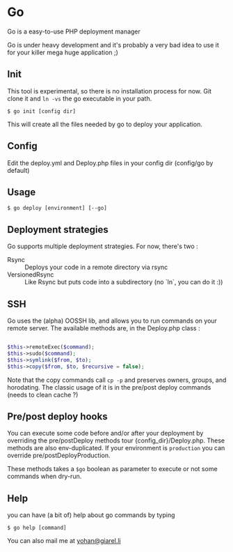 Go
==

Go is a easy-to-use PHP deployment manager

Go is under heavy development and it's probably a very bad idea to use it for your killer mega huge application ;)

Init
-----

This tool is experimental, so there is no installation process for now. Git clone it and `ln -vs` the go executable in your path.

    $ go init [config dir]

This will create all the files needed by go to deploy your application.

Config
------

Edit the deploy.yml and Deploy.php files in your config dir (config/go by default)

Usage
-----

    $ go deploy [environment] [--go]

Deployment strategies
---------------------

Go supports multiple deployment strategies. For now, there's two :

<dl>
    <dt>Rsync</dt>
    <dd>Deploys your code in a remote directory via rsync</dd>
    <dt>VersionedRsync</dt>
    <dd>Like Rsync but puts code into a subdirectory (no `ln`, you can do it :))</dd>
</dl>

SSH
---
Go uses the (alpha) OOSSH lib, and allows you to run commands on your remote server.
The available methods are, in the Deploy.php class :

```php

$this->remoteExec($command);
$this->sudo($command);
$this->symlink($from, $to);
$this->copy($from, $to, $recursive = false);

```

Note that the copy commands call `cp -p` and preserves owners, groups, and horodating.
The classic usage of it is in the pre/post deploy commands (needs to clean cache ?)

Pre/post deploy hooks
---------------------

You can execute some code before and/or after your deployment by overriding the pre/postDeploy methods tour {config_dir}/Deploy.php.
These methods are also env-duplicated. If your environment is `production` you can override pre/postDeployProduction.

These methods takes a `$go` boolean as parameter to execute or not some commands when dry-run.

Help
----

you can have (a bit of) help about go commands by typing

    $ go help [command]

You can also mail me at yohan@giarel.li
